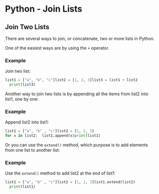 
Python - Join Lists
===================


Join Two Lists
--------------


There are several ways to join, or concatenate, two or more lists in Python.


One of the easiest ways are by using the `+` 
operator.



### Example


Join two list:



```python
list1 = ["a", "b", "c"]list2 = [1, 2, 3]list3 = list1 + list2
  print(list3)
```


Another way to join two lists is by appending all the items from list2 into 
list1, one by one:



### Example


Append list2 into list1:



```python
list1 = ["a", "b" , "c"]list2 = [1, 2, 3]
for x in list2:  list1.append(x)print(list1)
```


Or you can use the `extend()` 
method, 
which purpose is to add elements from one list to another 
list:



### Example


Use the `extend()` method to add list2 at the end of list1:



```python
list1 = ["a", "b" , "c"]list2 = [1, 2, 3]list1.extend(list2)
  print(list1)
```


